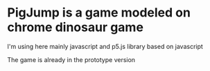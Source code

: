# PigJump is a game modeled on chrome dinosaur game

I'm using here mainly javascript and p5.js library based on javascript

The game is already in the prototype version
